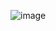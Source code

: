![image](https://github.com/IbrahimTheProgrammer/Top-Movies-Site/assets/115377328/2b881e06-c145-43f2-bb5d-2a19ce329bd7)

